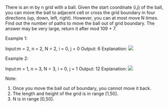 There is an m by n grid with a ball. Given the start coordinate (i,j) of the ball, you can move the ball to adjacent cell or cross the grid boundary in four directions (up, down, left, right). However, you can at most move N times. Find out the number of paths to move the ball out of grid boundary. The answer may be very large, return it after mod 109 + 7.

Example 1:

Input:m = 2, n = 2, N = 2, i = 0, j = 0
Output: 6
Explanation:
![](https://leetcode.com/static/images/problemset/out_of_boundary_paths_1.png)

Example 2:

Input:m = 1, n = 3, N = 3, i = 0, j = 1
Output: 12
Explanation:
![](https://leetcode.com/static/images/problemset/out_of_boundary_paths_2.png)

Note:

1. Once you move the ball out of boundary, you cannot move it back.
1. The length and height of the grid is in range [1,50].
1. N is in range [0,50].
